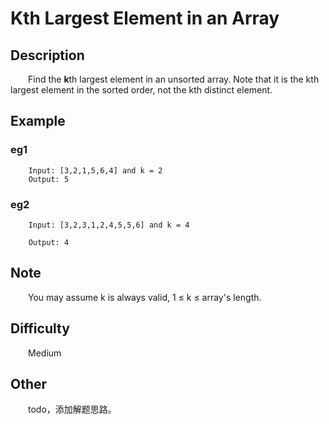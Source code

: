 # Kth Largest Element in an Array

## Description

&emsp;&emsp;Find the **k**th largest element in an unsorted array. Note that it is the kth largest element in the 
sorted order, not the kth distinct element.

## Example

### eg1

```
    Input: [3,2,1,5,6,4] and k = 2
    Output: 5
```

### eg2

```
    Input: [3,2,3,1,2,4,5,5,6] and k = 4
    
    Output: 4
```

## Note

&emsp;&emsp;You may assume k is always valid, 1 ≤ k ≤ array\'s length.

## Difficulty

&emsp;&emsp;Medium

## Other

&emsp;&emsp;todo，添加解题思路。